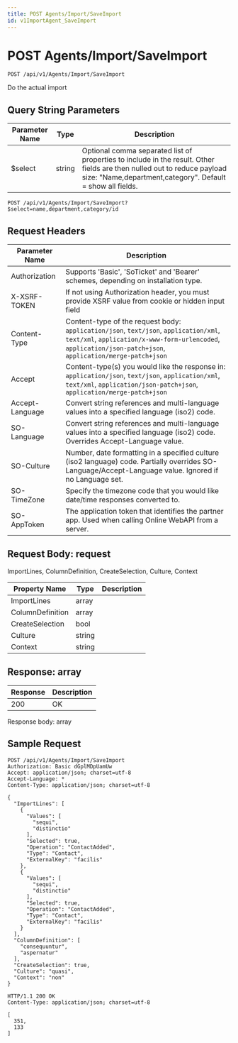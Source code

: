 ```yaml
---
title: POST Agents/Import/SaveImport
id: v1ImportAgent_SaveImport
---
```


# POST Agents/Import/SaveImport

```http
POST /api/v1/Agents/Import/SaveImport
```

Do the actual import







## Query String Parameters

| Parameter Name | Type |  Description |
|----------------|------|--------------|
| $select | string |  Optional comma separated list of properties to include in the result. Other fields are then nulled out to reduce payload size: "Name,department,category". Default = show all fields. |

```http
POST /api/v1/Agents/Import/SaveImport?$select=name,department,category/id
```


## Request Headers

| Parameter Name | Description |
|----------------|-------------|
| Authorization  | Supports 'Basic', 'SoTicket' and 'Bearer' schemes, depending on installation type. |
| X-XSRF-TOKEN   | If not using Authorization header, you must provide XSRF value from cookie or hidden input field |
| Content-Type | Content-type of the request body: `application/json`, `text/json`, `application/xml`, `text/xml`, `application/x-www-form-urlencoded`, `application/json-patch+json`, `application/merge-patch+json` |
| Accept         | Content-type(s) you would like the response in: `application/json`, `text/json`, `application/xml`, `text/xml`, `application/json-patch+json`, `application/merge-patch+json` |
| Accept-Language | Convert string references and multi-language values into a specified language (iso2) code. |
| SO-Language | Convert string references and multi-language values into a specified language (iso2) code. Overrides Accept-Language value. |
| SO-Culture | Number, date formatting in a specified culture (iso2 language) code. Partially overrides SO-Language/Accept-Language value. Ignored if no Language set. |
| SO-TimeZone | Specify the timezone code that you would like date/time responses converted to. |
| SO-AppToken | The application token that identifies the partner app. Used when calling Online WebAPI from a server. |

## Request Body: request  

ImportLines, ColumnDefinition, CreateSelection, Culture, Context 

| Property Name | Type |  Description |
|----------------|------|--------------|
| ImportLines | array |  |
| ColumnDefinition | array |  |
| CreateSelection | bool |  |
| Culture | string |  |
| Context | string |  |


## Response: array



| Response | Description |
|----------------|-------------|
| 200 | OK |

Response body: array


## Sample Request

```http!
POST /api/v1/Agents/Import/SaveImport
Authorization: Basic dGplMDpUamUw
Accept: application/json; charset=utf-8
Accept-Language: *
Content-Type: application/json; charset=utf-8

{
  "ImportLines": [
    {
      "Values": [
        "sequi",
        "distinctio"
      ],
      "Selected": true,
      "Operation": "ContactAdded",
      "Type": "Contact",
      "ExternalKey": "facilis"
    },
    {
      "Values": [
        "sequi",
        "distinctio"
      ],
      "Selected": true,
      "Operation": "ContactAdded",
      "Type": "Contact",
      "ExternalKey": "facilis"
    }
  ],
  "ColumnDefinition": [
    "consequuntur",
    "aspernatur"
  ],
  "CreateSelection": true,
  "Culture": "quasi",
  "Context": "non"
}
```

```http_
HTTP/1.1 200 OK
Content-Type: application/json; charset=utf-8

[
  351,
  133
]
```